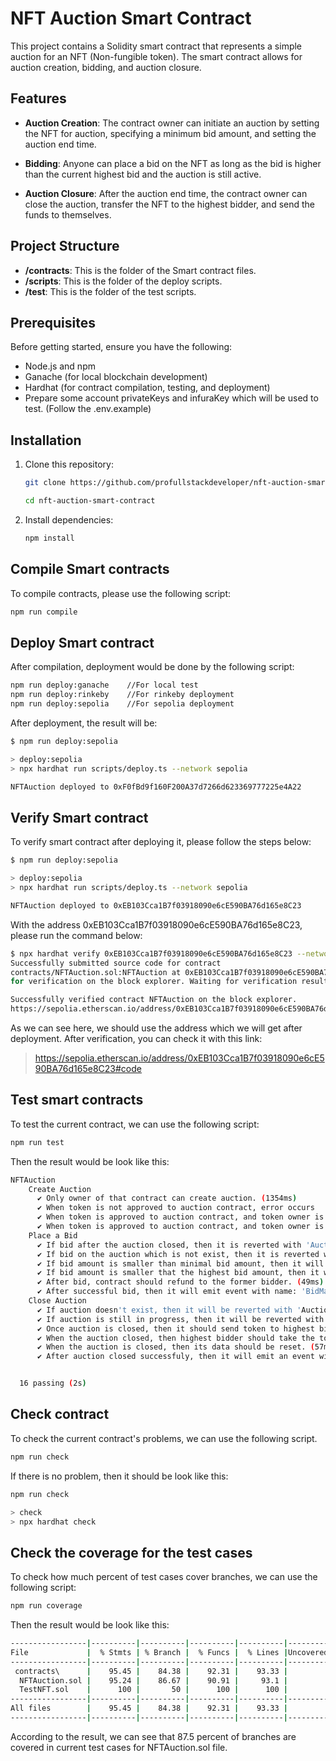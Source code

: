# NFT Auction Smart Contract

This project contains a Solidity smart contract that represents a simple auction for an NFT (Non-fungible token). The smart contract allows for auction creation, bidding, and auction closure.

## Features

- **Auction Creation**: The contract owner can initiate an auction by setting the NFT for auction, specifying a minimum bid amount, and setting the auction end time.

- **Bidding**: Anyone can place a bid on the NFT as long as the bid is higher than the current highest bid and the auction is still active.

- **Auction Closure**: After the auction end time, the contract owner can close the auction, transfer the NFT to the highest bidder, and send the funds to themselves.

## Project Structure

- **/contracts**: This is the folder of the Smart contract files.
- **/scripts**: This is the folder of the deploy scripts.
- **/test**: This is the folder of the test scripts. 

## Prerequisites

Before getting started, ensure you have the following:

- Node.js and npm
- Ganache (for local blockchain development)
- Hardhat (for contract compilation, testing, and deployment)
- Prepare some account privateKeys and infuraKey which will be used to test. (Follow the .env.example) 

## Installation

1. Clone this repository:

   ```bash
   git clone https://github.com/profullstackdeveloper/nft-auction-smart-contract.git

   cd nft-auction-smart-contract
   ```

2. Install dependencies:

    ```bash
    npm install
    ```

## Compile Smart contracts

To compile contracts, please use the following script:

```bash
npm run compile
```

## Deploy Smart contract

After compilation, deployment would be done by the following script:

```bash
npm run deploy:ganache    //For local test
npm run deploy:rinkeby    //For rinkeby deployment
npm run deploy:sepolia    //For sepolia deployment
```

After deployment, the result will be:
```bash
$ npm run deploy:sepolia

> deploy:sepolia
> npx hardhat run scripts/deploy.ts --network sepolia

NFTAuction deployed to 0xF0fBd9f160F200A37d7266d623369777225e4A22
```

## Verify Smart contract

To verify smart contract after deploying it, please follow the steps below:
```bash
$ npm run deploy:sepolia

> deploy:sepolia
> npx hardhat run scripts/deploy.ts --network sepolia

NFTAuction deployed to 0xEB103Cca1B7f03918090e6cE590BA76d165e8C23
```

With the address 0xEB103Cca1B7f03918090e6cE590BA76d165e8C23, please run the command below:
```bash
$ npx hardhat verify 0xEB103Cca1B7f03918090e6cE590BA76d165e8C23 --network sepolia
Successfully submitted source code for contract
contracts/NFTAuction.sol:NFTAuction at 0xEB103Cca1B7f03918090e6cE590BA76d165e8C23
for verification on the block explorer. Waiting for verification result...

Successfully verified contract NFTAuction on the block explorer.
https://sepolia.etherscan.io/address/0xEB103Cca1B7f03918090e6cE590BA76d165e8C23#code
```

As we can see here, we should use the address which we will get after deployment.
After verification, you can check it with this link:
>https://sepolia.etherscan.io/address/0xEB103Cca1B7f03918090e6cE590BA76d165e8C23#code

## Test smart contracts

To test the current contract, we can use the following script:
```bash
npm run test
```

Then the result  would be look like this:
```bash
NFTAuction
    Create Auction
      ✔ Only owner of that contract can create auction. (1354ms)
      ✔ When token is not approved to auction contract, error occurs
      ✔ When token is approved to auction contract, and token owner is not auction owner, error occurs
      ✔ When token is approved to auction contract, and token owner is not auction owner, error occurs
    Place a Bid
      ✔ If bid after the auction closed, then it is reverted with 'Auction already ended.' (43ms)
      ✔ If bid on the auction which is not exist, then it is reverted with 'Auction already ended.'
      ✔ If bid amount is smaller than minimal bid amount, then it will be reverted with 'Bid amount is too small.' (50ms)
      ✔ If bid amount is smaller that the highest bid amount, then it will be reverted with 'Bid amount should be higher than former one.' (48ms)
      ✔ After bid, contract should refund to the former bidder. (49ms)
      ✔ After successful bid, then it will emit event with name: 'BidMade' (39ms)
    Close Auction
      ✔ If auction doesn't exist, then it will be reverted with 'Auction doesn't exist for this token.'
      ✔ If auction is still in progress, then it will be reverted with 'Auction is still in progress!' (40ms)
      ✔ Once auction is closed, then it should send token to highest bidder (70ms)
      ✔ When the auction closed, then highest bidder should take the token. (59ms)
      ✔ When the auction is closed, then its data should be reset. (57ms)
      ✔ After auction closed successfuly, then it will emit an event with name of 'AuctionClosed' (50ms)


  16 passing (2s)
```

## Check contract

To check the current contract's problems, we can use the following script.

```bash
npm run check
```

If there is no problem, then it should be look like this:

```bash
npm run check

> check
> npx hardhat check
```

## Check the coverage for the test cases

To check how much percent of test cases cover branches, we can use the following script:

```bash
npm run coverage
```

Then the result would be look like this:
```bash
-----------------|----------|----------|----------|----------|----------------|
File             |  % Stmts | % Branch |  % Funcs |  % Lines |Uncovered Lines |
-----------------|----------|----------|----------|----------|----------------|
 contracts\      |    95.45 |    84.38 |    92.31 |    93.33 |                |
  NFTAuction.sol |    95.24 |    86.67 |    90.91 |     93.1 |          54,58 |
  TestNFT.sol    |      100 |       50 |      100 |      100 |                |
-----------------|----------|----------|----------|----------|----------------|
All files        |    95.45 |    84.38 |    92.31 |    93.33 |                |
-----------------|----------|----------|----------|----------|----------------|
```

According to the result, we can see that 87.5 percent of branches are covered in current test cases for NFTAuction.sol file.